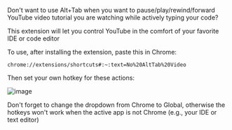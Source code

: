 Don't want to use Alt+Tab when you want to pause/play/rewind/forward YouTube video tutorial you are watching while actively typing your code?

This extension will let you control YouTube in the comfort of your favorite IDE or code editor

To use, after installing the extension, paste this in Chrome:

```
chrome://extensions/shortcuts#:~:text=No%20AltTab%20Video
```

Then set your own hotkey for these actions:

![image](https://github.com/ienablemuch/chrome-extension--no-switch-for-youtube/assets/51402350/bc28bf2b-fad6-4fa0-82ab-d2e3f04a1ddf)

Don't forget to change the dropdown from Chrome to Global, otherwise the hotkeys won't work when the active app is not Chrome (e.g., your IDE or text editor)
